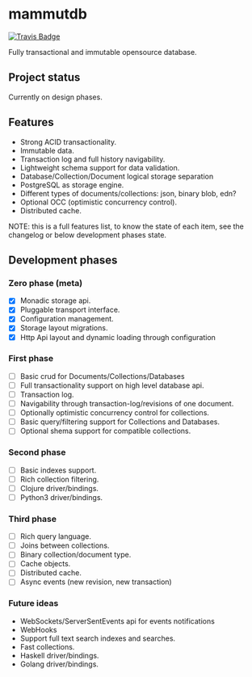 # mammutdb

[![Travis Badge](https://img.shields.io/travis/niwibe/mammutdb.svg?style=flat)](https://travis-ci.org/niwibe/mammutdb "Travis Badge")

Fully transactional and immutable opensource database.

## Project status

Currently on design phases.

## Features

- Strong ACID transactionality.
- Immutable data.
- Transaction log and full history navigability.
- Lightweight schema support for data validation.
- Database/Collection/Document logical storage separation
- PostgreSQL as storage engine.
- Different types of documents/collections: json, binary blob, edn?
- Optional OCC (optimistic concurrency control).
- Distributed cache.

NOTE: this is a full features list, to know the state of each item,
see the changelog or below development phases state.

## Development phases

### Zero phase (meta) ###

- [x] Monadic storage api.
- [x] Pluggable transport interface.
- [x] Configuration management.
- [x] Storage layout migrations.
- [x] Http Api layout and dynamic loading through configuration

### First phase ###

- [ ] Basic crud for Documents/Collections/Databases
- [ ] Full transactionality support on high level database api.
- [ ] Transaction log.
- [ ] Navigability through transaction-log/revisions of one document.
- [ ] Optionally optimistic concurrency control for collections.
- [ ] Basic query/filtering support for Collections and Databases.
- [ ] Optional shema support for compatible collections.

### Second phase ###

- [ ] Basic indexes support.
- [ ] Rich collection filtering.
- [ ] Clojure driver/bindings.
- [ ] Python3 driver/bindings.

### Third phase ###

- [ ] Rich query language.
- [ ] Joins between collections.
- [ ] Binary collection/document type.
- [ ] Cache objects.
- [ ] Distributed cache.
- [ ] Async events (new revision, new transaction)

### Future ideas ###

- WebSockets/ServerSentEvents api for events notifications
- WebHooks
- Support full text search indexes and searches.
- Fast collections.
- Haskell driver/bindings.
- Golang driver/bindings.

